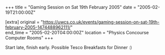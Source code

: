 +++
title = "Gaming Session on Sat 19th February 2005"
date = "2005-02-19T21:00:00Z"

[extra]
original = "https://uwcs.co.uk/events/gaming-session-on-sat-19th-february-2005-1474488962111/"    
end_time = "2005-02-20T04:00:00Z"
location = "Physics Concourse Computer Rooms"
+++

Start late, finish early.  Possible Tesco Breakfasts for Dinner :)

